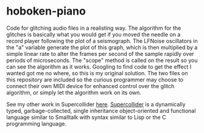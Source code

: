 # hoboken-piano
Code for glitching audio files in a realisting way. The algorithm for the glitches is basically what you would get if you moved the needle on a record player following the plot of a seismograph. The LFNoise oscillators in the "a" variable generate the plot of this graph, which is then multiplied by a simple linear rate to alter the frames per second of the sample rapidly over periods of microseconds. The "scope" method is called on the result so you can see the algorithm as it works.  Googling to find code to get the effect I wanted got me no where, so this is my original solution. The two files on this repository are included so the curious programmer may choose to connect their own MIDI device for enhanced control over the glitch algorithm, or simply let the algorithm work on its own.

See my other work in Supercollider [here](https://github.com/mnd-dsgn/red_sun). [Supercollider](http://supercollider.github.io/download.html) is a dynamically typed, garbage-collected, single inheritance object-oriented and functional language similar to Smalltalk with syntax similar to Lisp or the C programming language.
